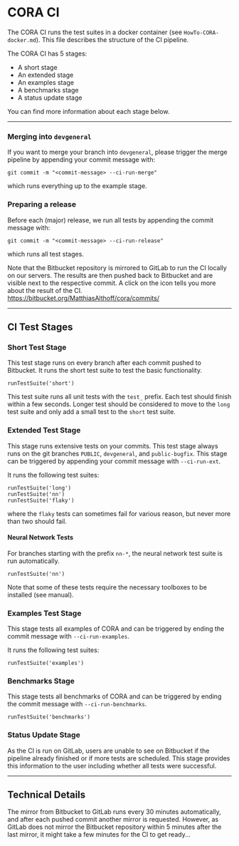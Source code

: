 
# CORA CI

The CORA CI runs the test suites in a docker container (see `HowTo-CORA-docker.md`).
This file describes the structure of the CI pipeline.

The CORA CI has 5 stages:
- A short stage
- An extended stage
- An examples stage
- A benchmarks stage
- A status update stage

You can find more information about each stage below.

---

### Merging into `devgeneral`

If you want to merge your branch into `devgeneral`, 
please trigger the merge pipeline by appending your commit message with:

    git commit -m "<commit-message> --ci-run-merge"

which runs everything up to the example stage.

### Preparing a release

Before each (major) release, we run all tests by appending the commit message with:

    git commit -m "<commit-message> --ci-run-release"

which runs all test stages.

Note that the Bitbucket repository is mirrored to GitLab to run the CI locally on our servers.
The results are then pushed back to Bitbucket and are visible next to the respective commit.
A click on the icon tells you more about the result of the CI.
https://bitbucket.org/MatthiasAlthoff/cora/commits/

---

## CI Test Stages

### Short Test Stage

This test stage runs on every branch after each commit pushed to Bitbucket.
It runs the short test suite to test the basic functionality.

    runTestSuite('short')

This test suite runs all unit tests with the `test_` prefix.
Each test should finish within a few seconds.
Longer test should be considered to move to the `long` test suite
and only add a small test to the `short` test suite.


### Extended Test Stage

This stage runs extensive tests on your commits.
This test stage always runs on the git branches `PUBLIC`, `devgeneral`, and `public-bugfix`.
This stage can be triggered by appending your commit message with `--ci-run-ext`.

It runs the following test suites:

    runTestSuite('long')
    runTestSuite('nn')
    runTestSuite('flaky')

where the `flaky` tests can sometimes fail for various reason, but never more than two should fail.

#### Neural Network Tests

For branches starting with the prefix `nn-*`, 
the neural network test suite is run automatically.

    runTestSuite('nn')

Note that some of these tests require the necessary toolboxes to be installed (see manual).


### Examples Test Stage

This stage tests all examples of CORA and can be triggered 
by ending the commit message with `--ci-run-examples`.

It runs the following test suites:

    runTestSuite('examples')


### Benchmarks Stage

This stage tests all benchmarks of CORA and can be triggered 
by ending the commit message with `--ci-run-benchmarks`.

    runTestSuite('benchmarks')


### Status Update Stage

As the CI is run on GitLab, users are unable to see on Bitbucket 
if the pipeline already finished or if more tests are scheduled.
This stage provides this information to the user including whether all tests were successful.

---

## Technical Details

The mirror from Bitbucket to GitLab runs every 30 minutes automatically, 
and after each pushed commit another mirror is requested.
However, as GitLab does not mirror the Bitbucket repository within 5 minutes after the last mirror,
it might take a few minutes for the CI to get ready...


